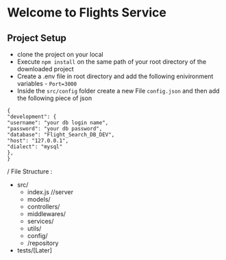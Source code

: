# Welcome to Flights Service

## Project Setup

- clone the project on your local
- Execute `npm install` on the same path of your root directory of the downloaded project
- Create a .env file in root directory and add the following enivironment variables 
      - `Port=3000`
- Inside the `src/config` folder create a new File `config.json` and then add the following piece of json
```
{
"development": {
"username": "your db login name",
"password": "your db password",
"database": "Flight_Search_DB_DEV",
"host": "127.0.0.1",
"dialect": "mysql"
},
}
```

/
File Structure :

- src/
   - index.js //server
   - models/
   - controllers/
   - middlewares/
   - services/
   - utils/
   - config/
   - /repository
- tests/[Later]
